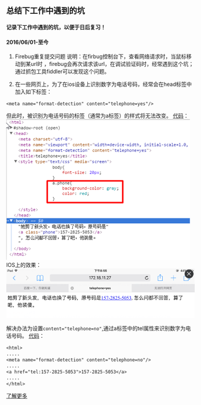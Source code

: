 ## 总结下工作中遇到的坑

#### 记录下工作中遇到的坑，以便于日后复习！
#### 2016/06/01-至今

1. Firebug重复提交问题
说明：在firbug控制台下，查看网络请求时，当鼠标移动到某url时 ，firebug会再次请求该url，在调试验证码时，经常遇到这个坑；通过抓包工具fiddler可以发现这个问题。

2. 在一些网页上，为了在ios设备上识别数字为电话号码，经常会在head标签中加入如下标签：
```
<meta name="format-detection" content="telephone=yes"/>
```
但此时，被识别为电话号码的标签（通常为a标签）的样式将无法改变。
[代码](demos/01.html)：
![](asserts/02.png)
IOS上的效果：
![](asserts/01.png)

解决办法为设置`content="telephone=no"`,通过a标签中的tel属性来识别数字为电话号码。
[代码](demo02.html)：
```
<html>
.....
<meta name="format-detection" content="telephone=no"/>
.....
<a href="tel:157-2825-5053">157-2825-5053</a>
.....
</html>
```
[了解更多](https://css-tricks.com/the-current-state-of-telephone-links/)